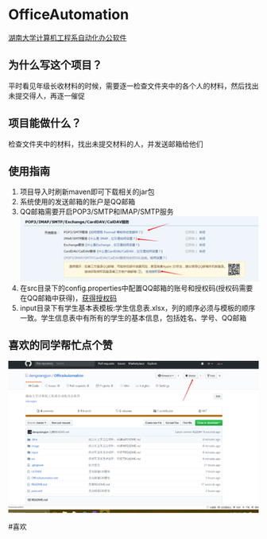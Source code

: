 # OfficeAutomation
[湖南大学计算机工程系自动化办公软件](https://github.com/dengxiangjun/OfficeAutomation)
## 为什么写这个项目？
平时看见年级长收材料的时候，需要逐一检查文件夹中的各个人的材料，然后找出未提交得人，再逐一催促
## 项目能做什么？
检查文件夹中的材料，找出未提交材料的人，并发送邮箱给他们

## 使用指南
1. 项目导入时刷新maven即可下载相关的jar包
2. 系统使用的发送邮箱的账户是QQ邮箱
3. QQ邮箱需要开启POP3/SMTP和IMAP/SMTP服务![](image/qq邮箱配置.png)
4. 在src目录下的config.properties中配置QQ邮箱的账号和授权码(授权码需要在QQ邮箱中获得)，[获得授权码](https://jingyan.baidu.com/article/fedf0737af2b4035ac8977ea.html)
5. input目录下有学生基本表模板:学生信息表.xlsx，列的顺序必须与模板的顺序一致。学生信息表中有所有的学生的基本信息，包括姓名、学号、QQ邮箱


## 喜欢的同学帮忙点个赞
![](image/star指南.png)


#喜欢